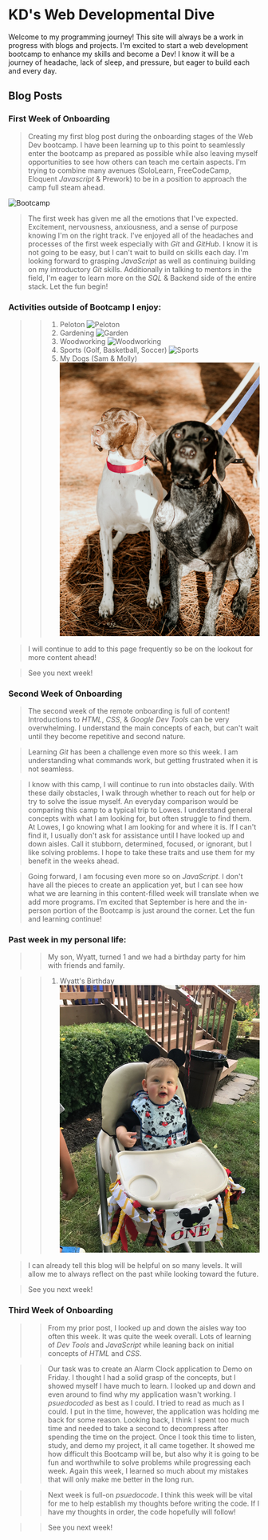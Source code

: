# KD's Web Developmental Dive

Welcome to my programming journey!  This site will always be a work in progress with blogs and projects.  I'm excited to start a web development bootcamp to enhance my skills and become a Dev!  I know it will be a journey of headache, lack of sleep, and pressure, but eager to build each and every day.

## Blog Posts

### First Week of Onboarding

>Creating my first blog post during the onboarding stages of the Web Dev bootcamp. I have been learning up to this point to seamlessly enter the bootcamp as prepared as possible while also leaving myself opportunities to see how others can teach me certain aspects. I'm trying to combine many avenues (SoloLearn, FreeCodeCamp, Eloquent *Javascript* & Prework) to be in a position to approach the camp full steam ahead. 

![Bootcamp](https://www.incimages.com/uploaded_files/image/1920x1080/software-computer-code-1940x900_35196.jpg)


>The first week has given me all the emotions that I've expected.  Excitement, nervousness, anxiousness, and a sense of purpose knowing I'm on the right track.  I've enjoyed all of the headaches and processes of the first week especially with *Git* and *GitHub*.  I know it is not going to be easy, but I can't wait to build on skills each day.  I'm looking forward to grasping *JavaScript* as well as continuing building on my introductory *Git* skills.  Additionally in talking to mentors in the field, I'm eager to learn more on the *SQL* & Backend side of the entire stack.  Let the fun begin!

 ### Activities outside of Bootcamp I enjoy:
>>1. Peloton ![Peloton](https://res.cloudinary.com/peloton-cycle/image/fetch/dpr_1.0,f_auto,q_auto:best,w_560/https://s3.amazonaws.com/workout-metric-images-prod/10e643fc3b7b44928e3c97a372322874)
>>1. Gardening ![Garden](https://www.moneycrashers.com/wp-content/uploads/2020/07/home-vegetable-garden.jpg)
>>1. Woodworking ![Woodworking](https://encrypted-tbn0.gstatic.com/images?q=tbn:ANd9GcQcij4Nm0ZkfVlTXNRogghmcqonaJ58stUy9g&usqp=CAU)
>>1. Sports (Golf, Basketball, Soccer) ![Sports](https://d1sgwhnao7452x.cloudfront.net/CA_OB_LPBG_Multisport_2021_V3_Mobile_720x405.jpg)
>>1. My Dogs (Sam & Molly) ![Dogs](https://github.com/kadowning1/kadowning1.github.io/blob/dev/img/K+B-27.jpg?raw=true)


>I will continue to add to this page frequently so be on the lookout for more content ahead!

>See you next week!

### Second Week of Onboarding

>The second week of the remote onboarding is full of content!  Introductions to *HTML*, *CSS*, & *Google Dev Tools* can be very overwhelming.  I understand the main concepts of each, but can't wait until they become repetitive and second nature.

>Learning *Git* has been a challenge even more so this week.  I am understanding what commands work, but getting frustrated when it is not seamless. 

>I know with this camp, I will continue to run into obstacles daily.  With these daily obstacles, I walk through whether to reach out for help or try to solve the issue myself.  An everyday comparison would be comparing this camp to a typical trip to Lowes.  I understand general concepts with what I am looking for, but often struggle to find them.  At Lowes, I go knowing what I am looking for and where it is.  If I can't find it, I usually don't ask for assistance until I have looked up and down aisles.  Call it stubborn, determined, focused, or ignorant, but I like solving problems.  I hope to take these traits and use them for my benefit in the weeks ahead.

>Going forward, I am focusing even more so on *JavaScript*.  I don't have all the pieces to create an application yet, but I can see how what we are learning in this content-filled week will translate when we add more programs. I'm excited that September is here and the in-person portion of the Bootcamp is just around the corner.  Let the fun and learning continue!
### Past week in my personal life:

>> My son, Wyatt, turned 1 and we had a birthday party for him with friends and family.  

>>1. Wyatt's Birthday ![Wyatt](https://github.com/kadowning1/kadowning1.github.io/blob/dev/img/D4E58021-BFA0-4DEE-8C42-5899021590BD.JPG?raw=true)

>I can already tell this blog will be helpful on so many levels.  It will allow me to always reflect on the past while looking toward the future.

>See you next week!

### Third Week of Onboarding

>>From my prior post, I looked up and down the aisles way too often this week.  It was quite the week overall.  Lots of learning of *Dev Tools* and *JavaScript* while leaning back on initial concepts of *HTML* and *CSS*.

>>Our task was to create an Alarm Clock application to Demo on Friday.  I thought I had a solid grasp of the concepts, but I showed myself I have much to learn.  I looked up and down and even around to find why my application wasn't working.  I *psuedocoded* as best as I could.  I tried to read as much as I could.  I put in the time, however, the application was holding me back for some reason.  Looking back, I think I spent too much time and needed to take a second to decompress after spending the time on the project.  Once I took this time to listen, study, and demo my project, it all came together.  It showed me how difficult this Bootcamp will be, but also why it is going to be fun and worthwhile to solve problems while progressing each week.  Again this week, I learned so much about my mistakes that will only make me better in the long run.

>>Next week is full-on *psuedocode*.  I think this week will be vital for me to help establish my thoughts before writing the code.  If I have my thoughts in order, the code hopefully will follow!

>>See you next week!